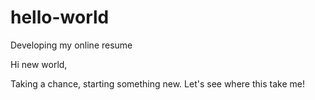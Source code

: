 # hello-world
Developing my online resume

Hi new world,

Taking a chance, starting something new. Let's see where this take me!
